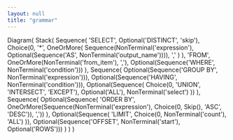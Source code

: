 ```yaml
---
layout: null
title: "grammar"
---
```

Diagram(
	Stack(
		Sequence(
			'SELECT',
			Optional('DISTINCT', 'skip'),
			Choice(0,
				'*',
				OneOrMore(
					Sequence(NonTerminal('expression'), Optional(Sequence('AS', NonTerminal('output_name')))),
					','
				)
			),
			'FROM',
			OneOrMore(NonTerminal('from_item'), ','),
			Optional(Sequence('WHERE', NonTerminal('condition')))
		),
		Sequence(
			Optional(Sequence('GROUP BY', NonTerminal('expression'))),
			Optional(Sequence('HAVING', NonTerminal('condition'))),
			Optional(Sequence(
				Choice(0, 'UNION', 'INTERSECT', 'EXCEPT'),
				Optional('ALL'),
				NonTerminal('select')
			))
		),
		Sequence(
			Optional(Sequence(
				'ORDER BY',
				OneOrMore(Sequence(NonTerminal('expression'), Choice(0, Skip(), 'ASC', 'DESC')), ','))
			),
			Optional(Sequence(
				'LIMIT',
				Choice(0, NonTerminal('count'), 'ALL')
			)),
			Optional(Sequence('OFFSET', NonTerminal('start'), Optional('ROWS')))
		)
	)
)
